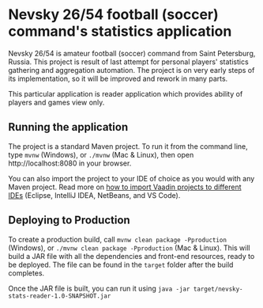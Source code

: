 # Nevsky 26/54 football (soccer) command's statistics application

Nevsky 26/54 is amateur football (soccer) command from Saint Petersburg, Russia. This project is result of last 
attempt for personal players' statistics gathering and aggregation automation. The project is on very early steps of 
its implementation, so it will be improved and rework in many parts.

This particular application is reader application which provides ability of players and games view only.

## Running the application

The project is a standard Maven project. To run it from the command line,
type `mvnw` (Windows), or `./mvnw` (Mac & Linux), then open
http://localhost:8080 in your browser.

You can also import the project to your IDE of choice as you would with any
Maven project. Read more on [how to import Vaadin projects to different 
IDEs](https://vaadin.com/docs/latest/flow/guide/step-by-step/importing) (Eclipse, IntelliJ IDEA, NetBeans, and VS Code).

## Deploying to Production

To create a production build, call `mvnw clean package -Pproduction` (Windows),
or `./mvnw clean package -Pproduction` (Mac & Linux).
This will build a JAR file with all the dependencies and front-end resources,
ready to be deployed. The file can be found in the `target` folder after the build completes.

Once the JAR file is built, you can run it using
`java -jar target/nevsky-stats-reader-1.0-SNAPSHOT.jar`

